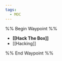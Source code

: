 ```yaml
---
tags:
  - MOC
---
```


%% Begin Waypoint %%
- **[[Hack The Box]]**
- [[Hacking]]

%% End Waypoint %%
